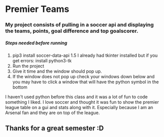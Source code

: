 # Premier  Teams

### My project consists of pulling in a soccer api and displaying the teams, points, goal difference and top goalscorer.

##### Steps needed before running
1. pip3 install soccer-data-api
1.5 I already had tkinter installed but if you get errors: install python3-tk 
2. Run the project 
3. Give it time and the window should pop up.
4. If the window does not pop up check your windows down below and you may have to click a window that will have the python symbol in the bottom

I haven't used python before this class and it was a lot of fun to code something I liked. I love soccer and thought it was fun to show the premier league table on a gui and stats along with it. Especially because I am an Arsenal fan and they are on top of the league. 

## Thanks for a great semester :D
